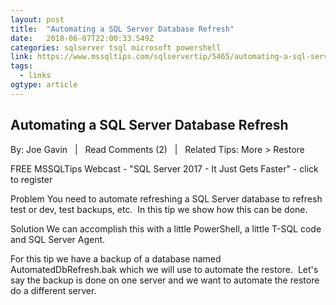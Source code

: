 ```yaml
---
layout: post 
title:  "Automating a SQL Server Database Refresh" 
date:   2018-06-07T22:00:33.549Z 
categories: sqlserver tsql microsoft powershell
link: https://www.mssqltips.com/sqlservertip/5465/automating-a-sql-server-database-refresh/ 
tags:
  - links
ogtype: article 
---
```


## Automating a SQL Server Database Refresh

By: Joe Gavin   |   Read Comments (2)   |   Related Tips: More > Restore

FREE MSSQLTips Webcast - "SQL Server 2017 - It Just Gets Faster" - click to register


Problem
You need to automate refreshing a SQL Server database to refresh test or dev, test backups, etc.  In this tip we show how this can be done.

Solution
We can accomplish this with a little PowerShell, a little T-SQL code and SQL Server Agent.

For this tip we have a backup of a database named AutomatedDbRefresh.bak which we will use to automate the restore.  Let's say the backup is done on one server and we want to automate the restore do a different server.
